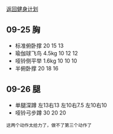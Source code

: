 [返回健身计划](plan-2018.html)

## 09-25 胸

* 标准俯卧撑 20 15 13
* 瑜伽球飞鸟 4.5kg 10 12 12
* 哑铃侧平举 1.6kg 10 10 10
* 半俯卧撑 20 18 16

## 09-26 腿

* 单腿深蹲 左13右13 左10右7.5 左10右10
* 哑铃弓步蹲 30 20 20  

`这两个动作太给力了，做不了第三个动作了`
